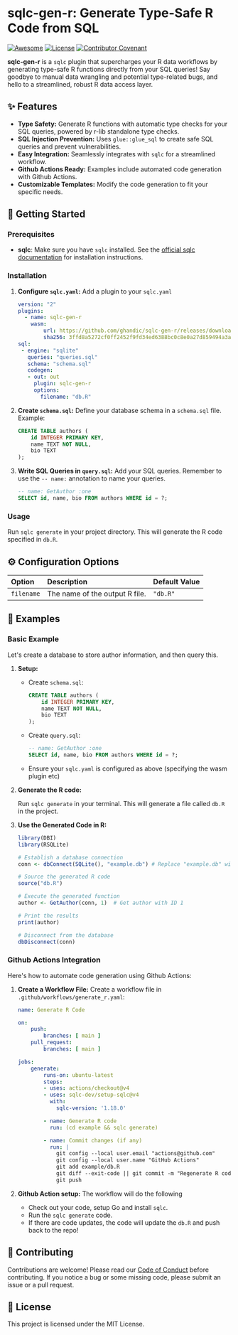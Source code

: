 # sqlc-gen-r: Generate Type-Safe R Code from SQL

[![Awesome](https://awesome.re/badge.svg)](https://awesome.re)
[![License](https://img.shields.io/badge/License-MIT-blue.svg)](LICENSE)
[![Contributor Covenant](https://img.shields.io/badge/Contributor%20Covenant-2.0%20adopted-ff69b4.svg)](CODE_OF_CONDUCT.md)

**sqlc-gen-r** is a `sqlc` plugin that supercharges your R data workflows by generating type-safe R functions directly from your SQL queries! Say goodbye to manual data wrangling and potential type-related bugs, and hello to a streamlined, robust R data access layer.

## ✨ Features

* **Type Safety:** Generate R functions with automatic type checks for your SQL queries, powered by r-lib standalone type checks.
* **SQL Injection Prevention:** Uses `glue::glue_sql` to create safe SQL queries and prevent vulnerabilities.
* **Easy Integration:** Seamlessly integrates with `sqlc` for a streamlined workflow.
* **Github Actions Ready:** Examples include automated code generation with Github Actions.
* **Customizable Templates:** Modify the code generation to fit your specific needs.

## 🚀 Getting Started

### Prerequisites

* **sqlc**: Make sure you have `sqlc` installed. See the [official sqlc documentation](https://sqlc.dev/docs/overview/install) for installation instructions.

### Installation

1. **Configure `sqlc.yaml`:** Add a plugin to your `sqlc.yaml`

    ```yaml
    version: "2"
    plugins:
      - name: sqlc-gen-r
        wasm:
            url: https://github.com/ghandic/sqlc-gen-r/releases/download/v0.1.0/main.wasm
            sha256: 3ffd8a5272cf0ff2452f9fd34ed6388bc0c8e0a27d859494a3a93b3f0151f619
    sql:
     - engine: "sqlite"
       queries: "queries.sql"
       schema: "schema.sql"
       codegen:
       - out: out
         plugin: sqlc-gen-r
         options:
           filename: "db.R"
    ```

2. **Create `schema.sql`:** Define your database schema in a `schema.sql` file. Example:

    ```sql
    CREATE TABLE authors (
        id INTEGER PRIMARY KEY,
        name TEXT NOT NULL,
        bio TEXT
    );
    ```

3. **Write SQL Queries in `query.sql`:**
    Add your SQL queries. Remember to use the `-- name:` annotation to name your queries.

    ```sql
    -- name: GetAuthor :one
    SELECT id, name, bio FROM authors WHERE id = ?;
    ```

### Usage

Run `sqlc generate` in your project directory. This will generate the R code specified in `db.R`.

## ⚙️ Configuration Options

| Option        | Description                                                     | Default Value |
| :------------ | :-------------------------------------------------------------- | :------------ |
| `filename`   | The name of the output R file.                               | `"db.R"`      |

## 📜 Examples

### Basic Example

Let's create a database to store author information, and then query this.

1. **Setup:**

    * Create `schema.sql`:

        ```sql
        CREATE TABLE authors (
            id INTEGER PRIMARY KEY,
            name TEXT NOT NULL,
            bio TEXT
        );
        ```

    * Create `query.sql`:

        ```sql
        -- name: GetAuthor :one
        SELECT id, name, bio FROM authors WHERE id = ?;
        ```

    * Ensure your `sqlc.yaml` is configured as above (specifying the wasm plugin etc)

2. **Generate the R code:**

    Run `sqlc generate` in your terminal.  This will generate a file called `db.R` in the project.

3. **Use the Generated Code in R:**

    ```r
    library(DBI)
    library(RSQLite)

    # Establish a database connection
    conn <- dbConnect(SQLite(), "example.db") # Replace "example.db" with your database path

    # Source the generated R code
    source("db.R")

    # Execute the generated function
    author <- GetAuthor(conn, 1)  # Get author with ID 1

    # Print the results
    print(author)

    # Disconnect from the database
    dbDisconnect(conn)
    ```

### Github Actions Integration

Here's how to automate code generation using Github Actions:

1. **Create a Workflow File:**
    Create a workflow file in `.github/workflows/generate_r.yaml`:

    ```yaml
    name: Generate R Code

    on:
        push:
            branches: [ main ]
        pull_request:
            branches: [ main ]

    jobs:
        generate:
            runs-on: ubuntu-latest
            steps:
            - uses: actions/checkout@v4
            - uses: sqlc-dev/setup-sqlc@v4
              with:
                sqlc-version: '1.18.0'

            - name: Generate R code
              run: (cd example && sqlc generate)

            - name: Commit changes (if any)
              run: |
                git config --local user.email "actions@github.com"
                git config --local user.name "GitHub Actions"
                git add example/db.R
                git diff --exit-code || git commit -m "Regenerate R code"
                git push
    ```

2. **Github Action setup:** The workflow will do the following

    * Check out your code, setup Go and install `sqlc`.
    * Run the `sqlc generate` code.
    * If there are code updates, the code will update the `db.R` and push back to the repo!

## 🤝 Contributing

Contributions are welcome! Please read our [Code of Conduct](CODE_OF_CONDUCT.md) before contributing.
If you notice a bug or some missing code, please submit an issue or a pull request.

## 📝 License

This project is licensed under the MIT License.
